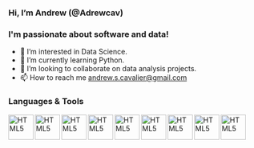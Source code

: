 ### Hi, I’m Andrew (@Adrewcav)

### I'm passionate about software and data!
- 👀 I’m interested in Data Science.
- 🌱 I’m currently learning Python.
- 💞️ I’m looking to collaborate on data analysis projects. 
- 📫 How to reach me andrew.s.cavalier@gmail.com

<!---
Adrewcav/Adrewcav is a ✨ special ✨ repository because its `README.md` (this file) appears on your GitHub profile.
You can click the Preview link to take a look at your changes.
--->
### Languages & Tools 
 <img align="left" alt="HTML5" width="50px" src="https://cdn.jsdelivr.net/gh/devicons/devicon/icons/amazonwebservices/amazonwebservices-plain-wordmark.svg" />
 <img align="left" alt="HTML5" width="50px" src="https://cdn.jsdelivr.net/gh/devicons/devicon/icons/git/git-original-wordmark.svg" />
 <img align="left" alt="HTML5" width="50px" src="https://cdn.jsdelivr.net/gh/devicons/devicon/icons/postgresql/postgresql-original-wordmark.svg" />
 <img align="left" alt="HTML5" width="50px" src="https://cdn.jsdelivr.net/gh/devicons/devicon/icons/r/r-original.svg" />
 <img align="left" alt="HTML5" width="50px" src="https://cdn.jsdelivr.net/gh/devicons/devicon/icons/rstudio/rstudio-original.svg" />
 <img align="left" alt="HTML5" width="50px" src="https://cdn.jsdelivr.net/gh/devicons/devicon/icons/python/python-original-wordmark.svg" />
 <img align="left" alt="HTML5" width="50px" src="https://cdn.jsdelivr.net/gh/devicons/devicon/icons/html5/html5-original-wordmark.svg" />
 <img align="left" alt="HTML5" width="50px" src="https://cdn.jsdelivr.net/gh/devicons/devicon/icons/photoshop/photoshop-line.svg" />
 <img align="left" alt="HTML5" width="50px" src="https://cdn.jsdelivr.net/gh/devicons/devicon/icons/aftereffects/aftereffects-original.svg" />
